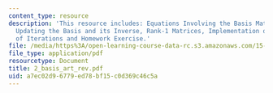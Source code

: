 ```yaml
---
content_type: resource
description: 'This resource includes: Equations Involving the Basis Matrix, LU Factorization,
  Updating the Basis and its Inverse, Rank-1 Matrices, Implementation over a Sequence
  of Iterations and Homework Exercise.'
file: /media/https%3A/open-learning-course-data-rc.s3.amazonaws.com/15-094j-systems-optimization-models-and-computation-sma-5223-spring-2004/a7ec02d96779ed78bf15c0d369c46c5a_2_basis_art_rev.pdf
file_type: application/pdf
resourcetype: Document
title: 2_basis_art_rev.pdf
uid: a7ec02d9-6779-ed78-bf15-c0d369c46c5a
---
```

